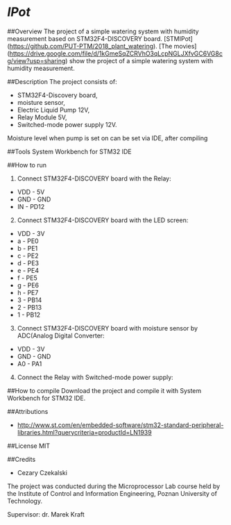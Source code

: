 # *IPot*

##Overview
The project of a simple watering system with humidity measurement based on STM32F4-DISCOVERY board.  [STMIPot] (https://github.com/PUT-PTM/2018_plant_watering). [The movies] (https://drive.google.com/file/d/1kGmeSqZCRVhO3qLcpNGLJXfvGC6VG8cg/view?usp=sharing) show the project of a simple watering system with humidity measurement.

##Description
The project consists of:
- STM32F4-Discovery board,
- moisture sensor,
- Electric Liquid Pump 12V,
- Relay Module 5V,
- Switched-mode power supply 12V.

Moisture level when pump is set on can be set via IDE, after compiling
 
##Tools
System Workbench for STM32 IDE

##How to run
1. Connect STM32F4-DISCOVERY board with the Relay: 
  *  VDD  -  5V
  *  GND  -  GND
  *  IN   -  PD12
2. Connect STM32F4-DISCOVERY board with the LED screen: 
 *  VDD  -  3V
 *  a  -  PE0
 *  b  -  PE1
 *  c  -  PE2
 *  d  -  PE3
 *  e  -  PE4
 *  f  -  PE5
 *  g  -  PE6
 *  h  -  PE7
 *  3  -  PB14
 *  2  -  PB13
 *  1  -  PB12
3. Connect STM32F4-DISCOVERY board with moisture sensor by ADC(Analog Digital Converter:
 *  VDD  -  3V
 *  GND  -  GND
 *  A0   -  PA1
4. Connect the Relay with Switched-mode power supply:

 
 
##How to compile
Download the project and compile it with System Workbench for STM32 IDE.


##Attributions
* http://www.st.com/en/embedded-software/stm32-standard-peripheral-libraries.html?querycriteria=productId=LN1939


##License
MIT

##Credits
* Cezary Czekalski

The project was conducted during the Microprocessor Lab course held by the Institute of Control and Information Engineering, Poznan University of Technology.

Supervisor: dr. Marek Kraft
